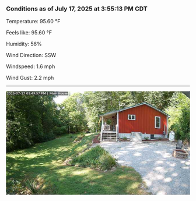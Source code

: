 ### Conditions as of July 17, 2025 at 3:55:13 PM CDT 

Temperature: 95.60 &deg;F

Feels like: 95.60 &deg;F

Humidity: 56%

Wind Direction: SSW

Windspeed: 1.6 mph

Wind Gust: 2.2 mph

---

<img src="./images/latest.jpeg"/>

